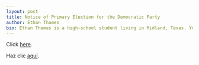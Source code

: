 ```yaml
---
layout: post
title: Notice of Primary Election for the Democratic Party
author: Ethan Thames
bio: Ethan Thames is a high-school student living in Midland, Texas. You can follow him on Twitter @ethandthames. Any opinions expressed in this article are those of the author.
---
```


Click [here](/assets/notice_english.pdf).

Haz clic [aquí](/assets/aviso_español.pdf).
